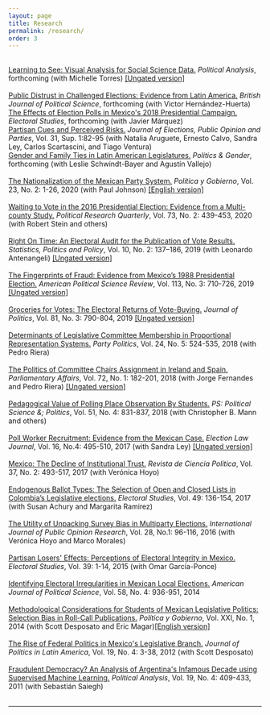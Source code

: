 ```yaml
---
layout: page
title: Research
permalink: /research/
order: 3
---
```

<br>
<a href="https://doi.org/10.1017/pan.2021.9">Learning to See: Visual Analysis for Social Science Data.</a> <i>Political Analysis</i>,
forthcoming (with Michelle Torres) <a href="/Papers/LearningToSee_Final.pdf">[Ungated version]</a><br>
<br>
<a href="/Papers/Public_distrust_BJPS.pdf">Public Distrust in Challenged Elections: Evidence from Latin America.</a> <i>British Journal of Political Science</i>,
forthcoming (with Victor Hernández-Huerta) 
<br>
<a href="https://doi.org/10.1016/j.electstud.2021.102379">The Effects of Election Polls in Mexico's 2018 Presidential Campaign.</a> <i>Electoral Studies</i>,
forthcoming (with Javier Márquez) 
<br>
<a href="https://doi.org/10.1080/17457289.2021.1924740">Partisan Cues and Perceived Risks.</a> <i>Journal of Elections, Public Opinion and Parties</i>,
Vol. 31, Sup. 1:82-95 (with Natalia Aruguete, Ernesto Calvo, Sandra Ley, Carlos Scartascini, and Tiago Ventura) 
<br>
<a href="https://doi.org/10.1017/S1743923X20000288">Gender and Family Ties in Latin American Legislatures.</a> <i>Politics & Gender</i>,
forthcoming (with Leslie Schwindt-Bayer and Agustín Vallejo)<br>
<br>
<a href="http://www.politicaygobierno.cide.edu/index.php/pyg/article/view/1276/1029">The Nationalization of the Mexican Party System.</a> <i>Política y Gobierno</i>, Vol. 23, No. 2: 1-26, 2020 (with Paul Johnson) <a
href="http://www.politicaygobierno.cide.edu/index.php/pyg/article/view/1276/1038">[English
version]</a><br>
<br>
<a href="https://doi.org/10.1177/1065912919832374">Waiting to Vote in the 2016 Presidential Election: Evidence from a
Multi-county Study.</a> <i>Political Research Quarterly</i>, Vol. 73, No. 2: 439-453, 2020 (with Robert
Stein and others)<br>
<br>
<a href="https://doi.org/10.1515/spp-2019-0001">Right On Time: An Electoral Audit for the Publication of Vote Results.</a> <i>Statistics, Politics and Policy</i>,
Vol. 10, No. 2: 137–186, 2019 (with Leonardo Antenangeli) <a
href="/Papers/TimeAudits_RevJuly2019.pdf">[Ungated
version]</a><br>
<br>
<a href="https://doi.org/10.1017/S0003055419000285">The Fingerprints of Fraud: Evidence from Mexico’s 1988 Presidential
Election.</a> <i>American Political Science Review</i>,
Vol. 113, No. 3: 710-726, 2019 <a
href="/Papers/APSR-1988.pdf">[Ungated
version]</a><br>
<br>
<a href="https://doi.org/10.1086/702945">Groceries
for Votes: The Electoral Returns of Vote-Buying.</a> <i>Journal of Politics</i>,
Vol. 81, No. 3: 790-804, 2019 <a
href="/Papers/JoP - VoteBuying.pdf">[Ungated
version]</a><br>
<br>
<a href="/Papers/PP - Europe.pdf">Determinants
of Legislative Committee Membership in Proportional Representation Systems.</a>
<i>Party Politics</i>, Vol. 24, No. 5: 524-535, 2018 (with Pedro Riera)
<br>
<br>
<a
href="https://doi.org/10.1093/pa/gsy009">The
Politics of Committee Chairs Assignment in Ireland and Spain.</a> <i>Parliamentary
Affairs</i>, Vol. 72, No. 1: 182-201, 2018 (with Jorge Fernandes and Pedro Riera) <a
href="/Papers/PAff - Ireland&Spain.pdf">[Ungated
version]</a><br>
<br>
<a
href="https://doi.org/10.1017/S1049096518000550">Pedagogical
Value of Polling Place Observation By Students.</a> <i>PS: Political Science
&; Politics</i>, Vol. 51, No. 4: 831-837, 2018 (with Christopher B. Mann and
others) <br>
<br>
<a href="https://doi.org/10.1089/elj.2016.0385">Poll
Worker Recruitment: Evidence from the Mexican Case.</a> <i>Election Law Journal</i>,
Vol. 16, No.4: 495-510, 2017 (with Sandra Ley) <a
href="/Papers/JEL- PollWorkers.pdf">[Ungated
version]</a><br>
<br>
<a href="http://dx.doi.org/10.4067/s0718-090x2017000200493">Mexico: The
Decline of Institutional Trust.</a> <i>Revista de Ciencia Política</i>,
Vol. 37, No. 2: 493-517, 2017 (with Verónica Hoyo)<br>
<br>
<a href="/Papers/ES-Colombia.pdf">Endogenous
Ballot Types: The Selection of Open and Closed Lists in Colombia’s Legislative
elections.</a> <i>Electoral Studies</i>, Vol. 49: 136-154, 2017 (with Susan Achury and Margarita Ramirez)<br>
<br>
<a href="/Papers/IJPOR-Pollsters.pdf">The Utility of
Unpacking Survey Bias in Multiparty Elections.</a> <i>International Journal of
Public Opinion Research</i>, Vol. 28, No.1: 96-116, 2016 (with Verónica Hoyo and Marco Morales) <br>
<br>
<a href="/Papers/ES-Losers.pdf">Partisan
Losers' Effects: Perceptions of Electoral Integrity in Mexico.</a> <i>Electoral
Studies</i>, Vol. 39: 1-14, 2015 (with Omar García-Ponce) <br>
<br>
<a href="/Papers/AJPS-Subnational.pdf">Identifying
Electoral Irregularities in Mexican Local Elections.</a> <i>American Journal of
Political Science</i>, Vol. 58, No. 4: 936-951, 2014 <br>
<br>
<a href="/Papers/PyG-Bias.pdf">Methodological
Considerations for Students of Mexican Legislative Politics: Selection Bias in Roll-Call
Publications.</a> <i>Política y Gobierno</i>, Vol. XXI, No. 1, 2014 (with Scott Desposato and Eric Magar)<a
href="/Papers/PyGenglish.pdf">[English
version]</a><br>
<br>
<a href="/Papers/JPLA-FEDMEX.pdf">The Rise of
Federal Politics in Mexico's Legislative Branch.</a> <i>Journal of Politics in
Latin America</i>, Vol. 19, No. 4: 3-38, 2012 (with Scott Desposato)<br>
<br>
<a href="/Papers/PA-Argentina.pdf">Fraudulent
Democracy? An Analysis of Argentina's Infamous Decade using Supervised Machine
Learning.</a> <i>Political Analysis</i>, Vol. 19, No. 4: 409-433, 2011 (with
Sebastián Saiegh) <br>
<br>
<hr>
<br>

